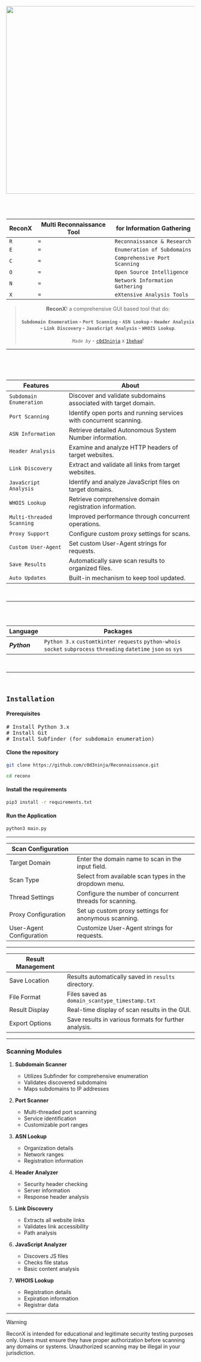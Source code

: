 <div align="center">
   <a href="https://github.com/gotr00t0day/Reconnaissance/reconx.png"><img src="https://github.com/gotr00t0day/Reconnaissance/blob/main/reconx.png" width="575" height="500" align="center"/></a>
</div>

<br>
<br>
<br>

<div align="center">
   
|ReconX|Multi Reconnaissance Tool|for Information Gathering|
|----------------|--------------|-------------|
| `R`| `=`| `Reconnaissance & Research`|
| `E`| `=`| `Enumeration of Subdomains`|
| `C`| `=`| `Comprehensive Port Scanning`|
| `O`| `=`| `Open Source Intelligence`|
| `N`| `=`| `Network Information Gathering`|
| `X`| `=`| `eXtensive Analysis Tools`|

> **ReconX**! a comprehensive GUI based tool that do: <br><br> **`Subdomain Enumeration` - `Port Scanning` - `ASN Lookup` - `Header Analysis` - `Link Discovery` - `JavaScript Analysis` - `WHOIS Lookup`**. <br><br> *`Made by`* - [`c0d3ninja`](https://github.com/c0d3ninja) x [`1hehaq`](https://github.com/1hehaq)!

</div>

<hr>

<br>
<br>
<br>

<div align="center">
  
| Features                          | About                                                                       |
|-----------------------------------|-----------------------------------------------------------------------------|
| `Subdomain Enumeration`           | Discover and validate subdomains associated with target domain.             |
| `Port Scanning`                   | Identify open ports and running services with concurrent scanning.          |
| `ASN Information`                 | Retrieve detailed Autonomous System Number information.                      |
| `Header Analysis`                 | Examine and analyze HTTP headers of target websites.                        |
| `Link Discovery`                  | Extract and validate all links from target websites.                        |
| `JavaScript Analysis`             | Identify and analyze JavaScript files on target domains.                    |
| `WHOIS Lookup`                    | Retrieve comprehensive domain registration information.                      |
| `Multi-threaded Scanning`         | Improved performance through concurrent operations.                         |
| `Proxy Support`                   | Configure custom proxy settings for scans.                                  |
| `Custom User-Agent`               | Set custom User-Agent strings for requests.                                 |
| `Save Results`                    | Automatically save scan results to organized files.                         |
| `Auto Updates`                    | Built-in mechanism to keep tool updated.                                    |

</div>

<br>
<hr>
<br>
<br>

| Language                          | Packages                                                                    |
|-----------------------------------|-----------------------------------------------------------------------------|
| ***Python***| `Python 3.x` `customtkinter` `requests` `python-whois` `socket` `subprocess` `threading` `datetime` `json` `os` `sys`|

<br>
<hr>
<br>

## `Installation`

#### Prerequisites
<pre>
# Install Python 3.x
# Install Git
# Install Subfinder (for subdomain enumeration)
</pre>

#### Clone the repository
```bash
git clone https://github.com/c0d3ninja/Reconnaissance.git
```
```bash
cd reconx
```

#### Install the requirements
```bash
pip3 install -r requirements.txt
```

#### Run the Application
```bash
python3 main.py
```

----

| Scan Configuration        |                                                                                         |
|---------------------------|-----------------------------------------------------------------------------------------|
| Target Domain             | Enter the domain name to scan in the input field.                                       |
| Scan Type                 | Select from available scan types in the dropdown menu.                                  |
| Thread Settings           | Configure the number of concurrent threads for scanning.                                |
| Proxy Configuration       | Set up custom proxy settings for anonymous scanning.                                    |
| User-Agent Configuration  | Customize User-Agent strings for requests.                                             |

----

| Result Management          |                                                                                         |
|---------------------------|-----------------------------------------------------------------------------------------|
| Save Location             | Results automatically saved in `results` directory.                                      |
| File Format               | Files saved as `domain_scantype_timestamp.txt`                                          |
| Result Display            | Real-time display of scan results in the GUI.                                           |
| Export Options            | Save results in various formats for further analysis.                                   |

----

### Scanning Modules

1. **Subdomain Scanner**
   - Utilizes Subfinder for comprehensive enumeration
   - Validates discovered subdomains
   - Maps subdomains to IP addresses

2. **Port Scanner**
   - Multi-threaded port scanning
   - Service identification
   - Customizable port ranges

3. **ASN Lookup**
   - Organization details
   - Network ranges
   - Registration information

4. **Header Analyzer**
   - Security header checking
   - Server information
   - Response header analysis

5. **Link Discovery**
   - Extracts all website links
   - Validates link accessibility
   - Path analysis

6. **JavaScript Analyzer**
   - Discovers JS files
   - Checks file status
   - Basic content analysis

7. **WHOIS Lookup**
   - Registration details
   - Expiration information
   - Registrar data

<hr>

> [!WARNING]  
> ReconX is intended for educational and legitimate security testing purposes only. Users must ensure they have proper authorization before scanning any domains or systems. Unauthorized scanning may be illegal in your jurisdiction.
